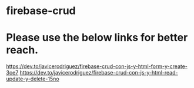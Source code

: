 # firebase-crud
# Please use the below links for better reach.
https://dev.to/javicerodriguez/firebase-crud-con-js-y-html-form-y-create-3oe7
https://dev.to/javicerodriguez/firebase-crud-con-js-y-html-read-update-y-delete-15no